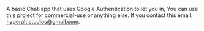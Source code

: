A basic Chat-app that uses Google Authentication to let you in, You can use this project for commercial-use or anything else. If you contact this email: hyperalt.studios@gmail.com.
